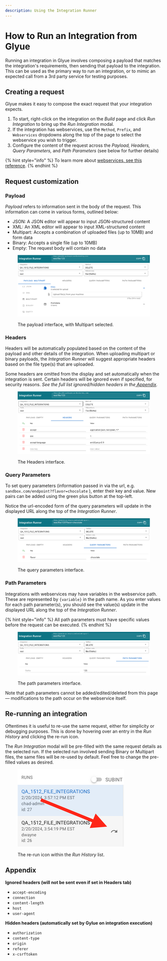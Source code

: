 ```yaml
---
description: Using the Integration Runner
---
```


# How to Run an Integration from Glyue

Running an integration in Glyue involves composing a payload that matches the integration's requirements, then sending that payload to the integration. This can be used as the primary way to run an integration, or to mimic an expected call from a 3rd party service for testing purposes.

## Creating a request

Glyue makes it easy to compose the exact request that your integration expects.&#x20;

1. To start, right-click on the integration on the _Build_ page and click _Run Integration_ to bring up the _Run Integration_ moda&#x6C;_._
2. If the integration has webservices, use the `Method`, `Prefix`, and `Webservices` dropdowns along the top of the page to select the webservice you wish to trigger.
3. Configure the content of the request across the _Payload, Headers, Query Parameters,_ and _Path Parameters_ (see below for further details)

{% hint style="info" %}
To learn more about [webservices, see this reference](../reference/integration_configuration.md#web-service-endpoints).
{% endhint %}

## Request customization

### **Payload**

_Payload_ refers to information sent in the body of the request. This information can come in various forms, outlined below:

* JSON: A JSON editor will appear to input JSON-structured content
* XML: An XML editor will appear to input XML-structured content
* Multipart: Accepts a combination of uploaded files (up to 10MB) and form data
* Binary: Accepts a single file (up to 10MB)
* Empty: The request body will contain no data

<figure><img src="../.gitbook/assets/Screenshot 2024-02-20 at 1.55.54 PM.png" alt=""><figcaption><p>The payload interface, with Multipart selected.</p></figcaption></figure>



### **Headers**

Headers will be automatically populated based on the content of the payload and other details of the integration. When uploading multipart or binary payloads, the _Integration Runner_ will suggest appropriate headers based on the file type(s) that are uploaded.

Some headers are omitted from the display and set automatically when the integration is sent. Certain headers will be ignored even if specified, for security reasons. _See the full list ignored/hidden headers in the_[ _Appendix_](how-to-run-an-integration-from-glyue.md#appendix)_._

<figure><img src="../.gitbook/assets/Screenshot 2024-02-20 at 1.52.15 PM.png" alt=""><figcaption><p>The Headers interface.</p></figcaption></figure>

### **Query Parameters**

To set query parameters (information passed in via the url, e.g. `sandbox.com/endpoint?flavor=chocolate` ), enter their key and value. New pairs can be added using the green plus button at the top-left.&#x20;

Notice the url-encoded form of the query parameters will update in the displayed URL along the top of the _Integration Runner_.

<figure><img src="../.gitbook/assets/Screenshot 2024-02-20 at 1.47.17 PM.png" alt=""><figcaption><p>The query parameters interface.</p></figcaption></figure>



### **Path Parameters**

Integrations with webservices may have variables in the webservice path. These are represented by `{variable}` in the path name. As you enter values for each path parameter(s), you should see the value(s) update in the displayed URL along the top of the _Integration Runner_.

{% hint style="info" %}
All path parameters must have specific values before the request can be executed.
{% endhint %}

<figure><img src="../.gitbook/assets/Screenshot 2024-02-20 at 1.49.19 PM.png" alt=""><figcaption><p>The path parameters interface.</p></figcaption></figure>

Note that path parameters cannot be added/edited/deleted from this page — modifications to the path occur on the webservice itself.



## Re-running an integration

Oftentimes it is useful to re-use the same request, either for simplicity or debugging purposes. This is done by hovering over an entry in the _Run History_ and clicking the re-run icon.&#x20;

The _Run Integration_ modal will be pre-filled with the same request details as the selected run. If the selected run involved sending Binary or Multipart files, the same files will be re-used by default. Feel free to change the pre-filled values as desired.



<figure><img src="../.gitbook/assets/Screenshot 2024-02-20 at 4.00.03 PM.png" alt=""><figcaption><p>The re-run icon within the <em>Run History</em> list.</p></figcaption></figure>



## Appendix

**Ignored headers (will not be sent even if set in Headers tab)**

* `accept-encoding`
* `connection`
* `content-length`
* `host`
* `user-agent`

**Hidden headers (automatically set by Gylue on integration execution)**

* `authorization`
* `content-type`
* `origin`
* `referer`
* `x-csrftoken`
